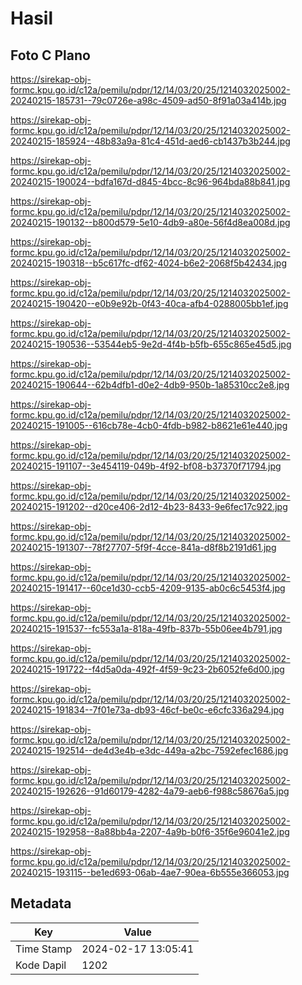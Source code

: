 # Hasil

## Foto C Plano

https://sirekap-obj-formc.kpu.go.id/c12a/pemilu/pdpr/12/14/03/20/25/1214032025002-20240215-185731--79c0726e-a98c-4509-ad50-8f91a03a414b.jpg

https://sirekap-obj-formc.kpu.go.id/c12a/pemilu/pdpr/12/14/03/20/25/1214032025002-20240215-185924--48b83a9a-81c4-451d-aed6-cb1437b3b244.jpg

https://sirekap-obj-formc.kpu.go.id/c12a/pemilu/pdpr/12/14/03/20/25/1214032025002-20240215-190024--bdfa167d-d845-4bcc-8c96-964bda88b841.jpg

https://sirekap-obj-formc.kpu.go.id/c12a/pemilu/pdpr/12/14/03/20/25/1214032025002-20240215-190132--b800d579-5e10-4db9-a80e-56f4d8ea008d.jpg

https://sirekap-obj-formc.kpu.go.id/c12a/pemilu/pdpr/12/14/03/20/25/1214032025002-20240215-190318--b5c617fc-df62-4024-b6e2-2068f5b42434.jpg

https://sirekap-obj-formc.kpu.go.id/c12a/pemilu/pdpr/12/14/03/20/25/1214032025002-20240215-190420--e0b9e92b-0f43-40ca-afb4-0288005bb1ef.jpg

https://sirekap-obj-formc.kpu.go.id/c12a/pemilu/pdpr/12/14/03/20/25/1214032025002-20240215-190536--53544eb5-9e2d-4f4b-b5fb-655c865e45d5.jpg

https://sirekap-obj-formc.kpu.go.id/c12a/pemilu/pdpr/12/14/03/20/25/1214032025002-20240215-190644--62b4dfb1-d0e2-4db9-950b-1a85310cc2e8.jpg

https://sirekap-obj-formc.kpu.go.id/c12a/pemilu/pdpr/12/14/03/20/25/1214032025002-20240215-191005--616cb78e-4cb0-4fdb-b982-b8621e61e440.jpg

https://sirekap-obj-formc.kpu.go.id/c12a/pemilu/pdpr/12/14/03/20/25/1214032025002-20240215-191107--3e454119-049b-4f92-bf08-b37370f71794.jpg

https://sirekap-obj-formc.kpu.go.id/c12a/pemilu/pdpr/12/14/03/20/25/1214032025002-20240215-191202--d20ce406-2d12-4b23-8433-9e6fec17c922.jpg

https://sirekap-obj-formc.kpu.go.id/c12a/pemilu/pdpr/12/14/03/20/25/1214032025002-20240215-191307--78f27707-5f9f-4cce-841a-d8f8b2191d61.jpg

https://sirekap-obj-formc.kpu.go.id/c12a/pemilu/pdpr/12/14/03/20/25/1214032025002-20240215-191417--60ce1d30-ccb5-4209-9135-ab0c6c5453f4.jpg

https://sirekap-obj-formc.kpu.go.id/c12a/pemilu/pdpr/12/14/03/20/25/1214032025002-20240215-191537--fc553a1a-818a-49fb-837b-55b06ee4b791.jpg

https://sirekap-obj-formc.kpu.go.id/c12a/pemilu/pdpr/12/14/03/20/25/1214032025002-20240215-191722--f4d5a0da-492f-4f59-9c23-2b6052fe6d00.jpg

https://sirekap-obj-formc.kpu.go.id/c12a/pemilu/pdpr/12/14/03/20/25/1214032025002-20240215-191834--7f01e73a-db93-46cf-be0c-e6cfc336a294.jpg

https://sirekap-obj-formc.kpu.go.id/c12a/pemilu/pdpr/12/14/03/20/25/1214032025002-20240215-192514--de4d3e4b-e3dc-449a-a2bc-7592efec1686.jpg

https://sirekap-obj-formc.kpu.go.id/c12a/pemilu/pdpr/12/14/03/20/25/1214032025002-20240215-192626--91d60179-4282-4a79-aeb6-f988c58676a5.jpg

https://sirekap-obj-formc.kpu.go.id/c12a/pemilu/pdpr/12/14/03/20/25/1214032025002-20240215-192958--8a88bb4a-2207-4a9b-b0f6-35f6e96041e2.jpg

https://sirekap-obj-formc.kpu.go.id/c12a/pemilu/pdpr/12/14/03/20/25/1214032025002-20240215-193115--be1ed693-06ab-4ae7-90ea-6b555e366053.jpg


## Metadata

| Key        | Value               |
| ---------- | ------------------- |
| Time Stamp | 2024-02-17 13:05:41 |
| Kode Dapil | 1202                |



